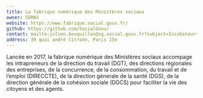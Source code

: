 ```yaml
---
title: La fabrique numérique des Ministères sociaux
owner: SGMAS
website: https://www.fabrique.social.gouv.fr/
github: https://github.com/SocialGouv/
contact: mailto:julien.bouquillon@sg.social.gouv.fr?subject=Incubateurs
address: 39 quai andré Citroën, Paris 15e
---
```


Lancée en 2017, la fabrique numérique des Ministères sociaux accompage les intrapreneurs de la direction du travail (DGT), des directions régionales des entreprises, de la concurrence, de la consommation, du travail et de l’emploi (DIRECCTE), de la direction génerale de la santé (DGS), de la direction générale de la cohésion sociale (DGCS) pour faciliter la vie des citoyens et des agents.
